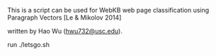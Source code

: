 
This is a script can be used for WebKB web page classification using Paragraph Vectors [Le & Mikolov 2014] 

written by Hao Wu (hwu732@usc.edu). 

run ./letsgo.sh
